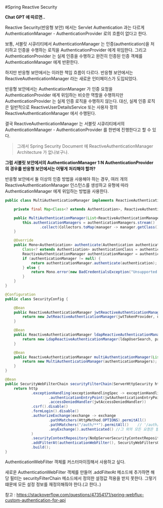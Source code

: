 #Spring Reactive Security

**Chat GPT 에 따르면..**

Reactive Security(반응형 보안) 에서는 Servlet Authentication 과는 다르게 AuthenticationManager - AuthenticationProvider 로의 흐름이 없다고 한다.

보통, 서블릿 시큐리티에서 AuthenticationManager 는 인증(authentication)을 처리하고 인증을 수행하는 로직을 AuthenticationProvider 에게 위임한다.
그리고 AuthenticationProvider 는 실제 인증을 수행하고 완전히 인증된 인증 객체를 AuthenticationManager 에게 반환한다.

하지만 반응형 보안에서는 이러한 책임 흐름이 다르다. 반응형 보안에서는 ReactiveAuthenticationManager 라는 새로운 인터페이스가 도입되었다. 

반응형 보안에서는 AuthenticationManager 가 인증 요청을 AuthenticationProvider 에게 위임하는 비슷한 역할을 수행하지만
AuthenticationProvider 는 실제 인증 로직을 수행하지 않는다. 대신, 실제 인증 로직은 일반적으로 ReactiveUserDetailsService 또는 사용자 정의 ReactiveAuthenticationManager 에서 수행된다.

결국 ReactiveAuthenticationManager 는 서블릿 시큐리티에서의 AuthenticationManager - AuthenticationProvider 를 한번에 진행한다고 할 수 있다.

> 그래서 Spring Security Document 에 ReactiveAuthenticationManager Architecture 가 없나보구나.

**그럼 서블릿 보안에서의 AuthenticationManager 1:N AuthenticationProvider 의 경우를 반응형 보안에서는 어떻게 처리해야 할까?**

반응형 보안에서 둘 이상의 인증 방법을 사용해야 하는 경우, 여러 개의 ReactiveAuthenticationManager 인스턴스를 생성하고 유형에 따라 AuthenticationManager 에게 위임하는 방법을 사용한다.

```java
public class MultiAuthenticationManager implements ReactiveAuthenticationManager {

    private final Map<Class<? extends Authentication>, ReactiveAuthenticationManager> authenticationManagers;

    public MultiAuthenticationManager(List<ReactiveAuthenticationManager> authenticationManagers) {
        this.authenticationManagers = authenticationManagers.stream()
                .collect(Collectors.toMap(manager -> manager.getClass().getInterfaces()[0].getGenericInterfaces()[0], Function.identity()));
    }

    @Override
    public Mono<Authentication> authenticate(Authentication authentication) {
        Class<? extends Authentication> authenticationClass = authentication.getClass();
        ReactiveAuthenticationManager authenticationManager = authenticationManagers.get(authenticationClass);
        if (authenticationManager != null) {
            return authenticationManager.authenticate(authentication);
        } else {
            return Mono.error(new BadCredentialsException("Unsupported authentication type"));
        }
    }
}
```

```java
@Configuration
public class SecurityConfig {

    @Bean
    public ReactiveAuthenticationManager jwtReactiveAuthenticationManager(JwtTokenProvider jwtTokenProvider, ReactiveUserDetailsService userDetailsService) {
        return new JwtReactiveAuthenticationManager(jwtTokenProvider, userDetailsService);
    }

    @Bean
    public ReactiveAuthenticationManager ldapReactiveAuthenticationManager(LdapUserSearch ldapUserSearch, PasswordEncoder passwordEncoder) {
        return new LdapReactiveAuthenticationManager(ldapUserSearch, passwordEncoder);
    }

    @Bean
    public ReactiveAuthenticationManager multiAuthenticationManager(List<ReactiveAuthenticationManager> authenticationManagers) {
        return new MultiAuthenticationManager(authenticationManagers);
    }
}
```

```java
@Bean
public SecurityWebFilterChain securityFilterChain(ServerHttpSecurity http) {
    return http
            .exceptionHandling(exceptionHandlingSpec -> exceptionHandlingSpec
                    .authenticationEntryPoint(jwtAuthenticationEntryPoint)  //401 예외처리 클래스 등록
                    .accessDeniedHandler(jwtAccessDeniedHandler))           //403 예외처리 클래스 등록
            .csrf().disable()                                               //인증이 세션 방식이 아니므로
            .formLogin().disable()                                          //로그인 화면 X
            .authorizeExchange(exchange -> exchange
                    .pathMatchers(HttpMethod.OPTIONS).permitAll()       //HttpMethod.Options 권한은 모두 허용한다.
                    .pathMatchers("/auth/**").permitAll()    // '/auth/**' 로 시작하는 요청은 필터링하지 않는다.
                    .anyExchange().authenticated() //그 외의 모든 요청은 필터링을 진행한다.
            )
            .securityContextRepository(NoOpServerSecurityContextRepository.getInstance())   //스프링 시큐리티에서 제공하는 세션 사용 X
            .addFilterAt(authenticationWebFilter(), SecurityWebFiltersOrder.HTTP_BASIC)    //JWT 인증 필터 추가 (/auth/** 이외의 모든 요청에서 인증 진행)
            .build();
}
```

AuthenticationWebFilter 객체를 커스터마이징해서 사용하고 싶다.

새로운 AuthenticationWebFilter 객체를 만들어 .addFilterAt 메소드에 추가하면 해당 필터는 securityFilterChain 메소드에서 정의한 설정값 적용을 받지 못한다.
그렇기 떄문에 모든 설정 정보를 재정의해줘야 한다.(고 한다..)

참고 : https://stackoverflow.com/questions/47354171/spring-webflux-custom-authentication-for-api